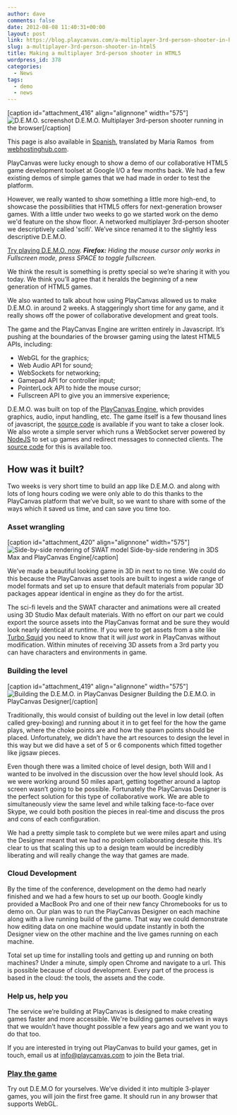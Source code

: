 ```yaml
---
author: dave
comments: false
date: 2012-08-08 11:40:31+00:00
layout: post
link: https://blog.playcanvas.com/a-multiplayer-3rd-person-shooter-in-html5/
slug: a-multiplayer-3rd-person-shooter-in-html5
title: Making a multiplayer 3rd-person shooter in HTML5
wordpress_id: 378
categories:
  - News
tags:
  - demo
  - news
---
```


[caption id="attachment_416" align="alignnone" width="575"]![D.E.M.O. screenshot](https://playcanvas.com/wp-content/uploads/2012/08/demo_game.jpg) D.E.M.O. Multiplayer 3rd-person shooter running in the browser[/caption]

This page is also available in [Spanish](http://www.webhostinghub.com/support/es/misc/hacer-un-shooter-multijugador-en-3-persona-en-html5), translated by Maria Ramos  from [webhostinghub.com](http://www.webhostinghub.com/support/edu).

PlayCanvas were lucky enough to show a demo of our collaborative HTML5 game development toolset at Google I/O a few months back. We had a few existing demos of simple games that we had made in order to test the platform.

However, we really wanted to show something a little more high-end, to showcase the possibilities that HTML5 offers for next-generation browser games. With a little under two weeks to go we started work on the demo we'd feature on the show floor. A networked multiplayer 3rd-person shooter we descriptively called 'scifi'. We’ve since renamed it to the slightly less descriptive D.E.M.O.

[Try playing D.E.M.O. now](http://apps.playcanvas.com/playcanvas/scifi/latest).
_**Firefox:** Hiding the mouse cursor only works in Fullscreen mode, press SPACE to toggle fullscreen._

We think the result is something is pretty special so we’re sharing it with you today. We think you’ll agree that it heralds the beginning of a new generation of HTML5 games.

We also wanted to talk about how using PlayCanvas allowed us to make D.E.M.O. in around 2 weeks. A staggeringly short time for any game, and it really shows off the power of collaborative development and great tools.

The game and the PlayCanvas Engine are written entirely in Javascript. It’s pushing at the boundaries of the browser gaming using the latest HTML5 APIs, including:

- WebGL for the graphics;
- Web Audio API for sound;
- WebSockets for networking;
- Gamepad API for controller input;
- PointerLock API to hide the mouse cursor;
- Fullscreen API to give you an immersive experience;

D.E.M.O. was built on top of the [PlayCanvas Engine](/technology), which provides graphics, audio, input handling, etc. The game itself is a few thousand lines of javascript, the [source code](http://bitbucket.org/playcanvas/scifi) is available if you want to take a closer look. We also wrote a simple server which runs a WebSocket server powered by [NodeJS](http://nodejs.org) to set up games and redirect messages to connected clients. The [source code](http://bitbucket.org/playcanvas/scifi-server) for this is available too.

## How was it built?

Two weeks is very short time to build an app like D.E.M.O. and along with lots of long hours coding we were only able to do this thanks to the PlayCanvas platform that we’ve built, so we want to share with some of the ways which it saved us time, and can save you time too.

### Asset wrangling

[caption id="attachment_420" align="alignnone" width="575"]![Side-by-side rendering of SWAT model](https://playcanvas.com/wp-content/uploads/2012/08/swat_in_tools.jpg) Side-by-side rendering in 3DS Max and PlayCanvas Engine[/caption]

We’ve made a beautiful looking game in 3D in next to no time. We could do this because the PlayCanvas asset tools are built to ingest a wide range of model formats and set up to ensure that default materials from popular 3D packages appear identical in engine as they do for the artist.

The sci-fi levels and the SWAT character and animations were all created using 3D Studio Max default materials. With no effort on our part we could export the source assets into the PlayCanvas format and be sure they would look nearly identical at runtime. If you were to get assets from a site like [Turbo Squid](http://www.turbosquid.com/) you need to know that it will _just work_ in PlayCanvas without modification. Within minutes of receiving 3D assets from a 3rd party you can have characters and environments in game.

### Building the level

[caption id="attachment_419" align="alignnone" width="575"]![Building the D.E.M.O. in PlayCanvas Designer](https://playcanvas.com/wp-content/uploads/2012/08/build_scifi.jpg) Building the D.E.M.O. in PlayCanvas Designer[/caption]

Traditionally, this would consist of building out the level in low detail (often called grey-boxing) and running about it in to get feel for the how the game plays, where the choke points are and how the spawn points should be placed. Unfortunately, we didn’t have the art resources to design the level in this way but we did have a set of 5 or 6 components which fitted together like jigsaw pieces.

Even though there was a limited choice of level design, both Will and I wanted to be involved in the discussion over the how level should look. As we were working around 50 miles apart, getting together around a laptop screen wasn’t going to be possible. Fortunately the PlayCanvas Designer is the perfect solution for this type of collaborative work. We are able to simultaneously view the same level and while talking face-to-face over Skype, we could both position the pieces in real-time and discuss the pros and cons of each configuration.

We had a pretty simple task to complete but we were miles apart and using the Designer meant that we had no problem collaborating despite this. It’s clear to us that scaling this up to a design team would be incredibly liberating and will really change the way that games are made.

### Cloud Development

By the time of the conference, development on the demo had nearly finished and we had a few hours to set up our booth. Google kindly provided a MacBook Pro and one of their new fancy Chromebooks for us to demo on. Our plan was to run the PlayCanvas Designer on each machine along with a live running build of the game. That way we could demonstrate how editing data on one machine would update instantly in both the Designer view on the other machine and the live games running on each machine.

Total set up time for installing tools and getting up and running on both machines? Under a minute, simply open Chrome and navigate to a url. This is possible because of cloud development. Every part of the process is based in the cloud: the tools, the assets and the code.

### Help us, help you

The service we’re building at PlayCanvas is designed to make creating games faster and more accessible. We're building games ourselves in ways that we wouldn’t have thought possible a few years ago and we want you to do that too.

If you are interested in trying out PlayCanvas to build your games, get in touch, email us at info@playcanvas.com to join the Beta trial.

### [Play the game](http://apps.playcanvas.com/playcanvas/scifi/latest)

Try out D.E.M.O for yourselves. We’ve divided it into multiple 3-player games, you will join the first free game. It should run in any browser that supports WebGL.
